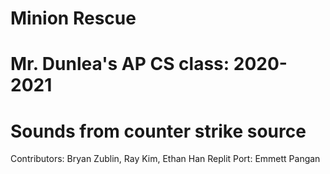 # Minion Rescue
# Mr. Dunlea's AP CS class: 2020-2021
# Sounds from counter strike source

Contributors: Bryan Zublin, Ray Kim, Ethan Han
Replit Port: Emmett Pangan
